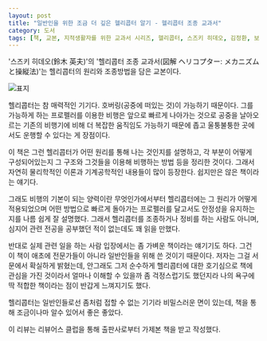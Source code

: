 ```yaml
---
layout: post
title: "일반인을 위한 조금 더 깊은 헬리콥터 알기 - 헬리콥터 조종 교과서"
category: 도서
tags: [책, 교본, 지적생활자를 위한 교과서 시리즈, 헬리콥터, 스즈키 히데오, 김정환, 보누스, 리뷰어스 클럽, 서평]
---
```


'스즈키 히데오(鈴木 英夫)'의
'헬리콥터 조종 교과서(図解 ヘリコプター: メカニズムと操縦法)'는
헬리콥터의 원리와 조종방법을 담은 교본이다.

![표지](https://lh3.googleusercontent.com/5U5wy0num_M0b9lfLgORoIZ21bAlk4lNMW97JCkGD8R2t1t9rrjKrFIReyyCuPT3reV5x0p4oycJ8Q=s480)

헬리콥터는 참 매력적인 기기다.
호버링(공중에 떠있는 것)이 가능하기 때문이다.
그를 가능하게 하는 프로펠러를 이용한 비행은
앞으로 빠르게 나아가는 것으로 공중을 날아오르는 기존의 비행기에 비해
더 복잡한 움직임도 가능하기 때문에
좁고 울퉁불퉁한 곳에서도 운행할 수 있다는 게 장점이다.

이 책은 그런 헬리콥터가 어떤 원리를 통해 나는 것인지를 설명하고,
각 부분이 어떻게 구성되어있는지 그 구조와
그것들을 이용해 비행하는 방법 등을 정리한 것이다.
그래서 자연히 물리학적인 이론과 기계공학적인 내용들이 많이 등장한다.
쉽지만은 않은 책이라는 얘기다.

그래도 비행의 기본이 되는 양력이란 무엇인가에서부터
헬리콥터에는 그 원리가 어떻게 적용되었으며
어떤 방법으로 빠르게 돌아가는 프로펠러를 달고서도
안정성을 유지하는지를 나름 쉽게 잘 설명했다.
그래서 헬리콥터를 조종하거나 정비를 하는 사람도 아니며,
심지어 관련 전공을 공부했던 적이 없는데도 꽤 읽을 만했다.

반대로 실제 관련 일을 하는 사람 입장에서는 좀 가벼운 책이라는 얘기기도 하다.
그건 이 책이 애초에 전문가들이 아니라 일반인들을 위해 쓴 것이기 때문이다.
저자는 그걸 서문에서 확실하게 밝혔는데,
안그래도 그저 순수하게 헬리콥터에 대한 호기심으로 책에 관심을 가진 것이라서
얼마나 이해할 수 있을까 좀 걱정스럽기도 했던지라
나의 욕구에 딱 적합한 책이라는 점이 반갑게 느껴지기도 했다.

헬리콥터는 일반인들로선 좀처럼 접할 수 없는 기기라 비밀스러운 면이 있는데,
책을 통해 조금이나마 알수 있어서 좋은 좋았다.



<div class="im im-info">
이 리뷰는 리뷰어스 클럽을 통해 출판사로부터 가제본 책을 받고 작성했다.
</div>
